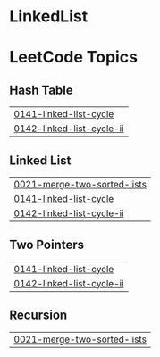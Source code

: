 # LinkedList
<!---LeetCode Topics Start-->
# LeetCode Topics
## Hash Table
|  |
| ------- |
| [0141-linked-list-cycle](https://github.com/Yaswanthkumarpasupuleti/LinkedList/tree/master/0141-linked-list-cycle) |
| [0142-linked-list-cycle-ii](https://github.com/Yaswanthkumarpasupuleti/LinkedList/tree/master/0142-linked-list-cycle-ii) |
## Linked List
|  |
| ------- |
| [0021-merge-two-sorted-lists](https://github.com/Yaswanthkumarpasupuleti/LinkedList/tree/master/0021-merge-two-sorted-lists) |
| [0141-linked-list-cycle](https://github.com/Yaswanthkumarpasupuleti/LinkedList/tree/master/0141-linked-list-cycle) |
| [0142-linked-list-cycle-ii](https://github.com/Yaswanthkumarpasupuleti/LinkedList/tree/master/0142-linked-list-cycle-ii) |
## Two Pointers
|  |
| ------- |
| [0141-linked-list-cycle](https://github.com/Yaswanthkumarpasupuleti/LinkedList/tree/master/0141-linked-list-cycle) |
| [0142-linked-list-cycle-ii](https://github.com/Yaswanthkumarpasupuleti/LinkedList/tree/master/0142-linked-list-cycle-ii) |
## Recursion
|  |
| ------- |
| [0021-merge-two-sorted-lists](https://github.com/Yaswanthkumarpasupuleti/LinkedList/tree/master/0021-merge-two-sorted-lists) |
<!---LeetCode Topics End-->